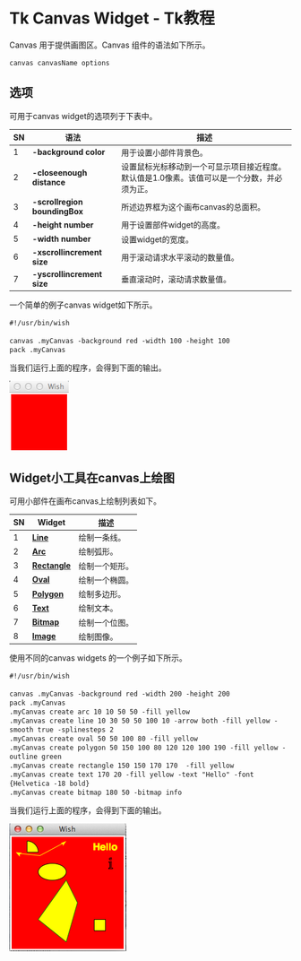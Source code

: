 # Tk Canvas Widget - Tk教程

Canvas 用于提供画图区。Canvas 组件的语法如下所示。

```
canvas canvasName options
```

## 选项

可用于canvas widget的选项列于下表中。

| SN | 语法 | 描述 |
| --- | --- | --- |
| 1 | **-background color** | 用于设置小部件背景色。 |
| 2 | **-closeenough distance** | 设置鼠标光标移动到一个可显示项目接近程度。默认值是1.0像素。该值可以是一个分数，并必须为正。 |
| 3 | **-scrollregion boundingBox** | 所述边界框为这个画布canvas的总面积。 |
| 4 | **-height number** | 用于设置部件widget的高度。 |
| 5 | **-width number** | 设置widget的宽度。 |
| 6 | **-xscrollincrement size** | 用于滚动请求水平滚动的数量值。 |
| 7 | **-yscrollincrement size** | 垂直滚动时，滚动请求数量值。 |

一个简单的例子canvas widget如下所示。

```
#!/usr/bin/wish

canvas .myCanvas -background red -width 100 -height 100 
pack .myCanvas
```

当我们运行上面的程序，会得到下面的输出。

![Canvas Widget Example](../img/0920563R4-0.png)

## Widget小工具在canvas上绘图

可用小部件在画布canvas上绘制列表如下。

| SN | Widget | 描述 |
| --- | --- | --- |
| 1 | **[Line](http://www.yiibai.com/tcl-tk/tk_canvas_line.html)** | 绘制一条线。 |
| 2 | **[Arc](http://www.yiibai.com/tcl-tk/tk_canvas_arc.html)** | 绘制弧形。 |
| 3 | **[Rectangle](http://www.yiibai.com/tcl-tk/tk_canvas_rectangle.html)** | 绘制一个矩形。 |
| 4 | **[Oval](http://www.yiibai.com/tcl-tk/tk_canvas_oval.html)** | 绘制一个椭圆。 |
| 5 | **[Polygon](http://www.yiibai.com/tcl-tk/tk_canvas_polygon.html)** | 绘制多边形。 |
| 6 | **[Text](http://www.yiibai.com/tcl-tk/tk_canvas_text.html)** | 绘制文本。 |
| 7 | **[Bitmap](http://www.yiibai.com/tcl-tk/tk_canvas_bitmap.html)** | 绘制一个位图。 |
| 8 | **[Image](http://www.yiibai.com/tcl-tk/tk_canvas_image.html)** | 绘制图像。 |

使用不同的canvas widgets 的一个例子如下所示。

```
#!/usr/bin/wish

canvas .myCanvas -background red -width 200 -height 200 
pack .myCanvas
.myCanvas create arc 10 10 50 50 -fill yellow
.myCanvas create line 10 30 50 50 100 10 -arrow both -fill yellow -smooth true -splinesteps 2
.myCanvas create oval 50 50 100 80 -fill yellow
.myCanvas create polygon 50 150 100 80 120 120 100 190 -fill yellow -outline green
.myCanvas create rectangle 150 150 170 170  -fill yellow
.myCanvas create text 170 20 -fill yellow -text "Hello" -font {Helvetica -18 bold}
.myCanvas create bitmap 180 50 -bitmap info
```

当我们运行上面的程序，会得到下面的输出。

![Canvas Widget Example2](../img/09205B246-1.png)   
